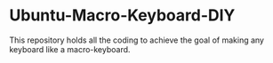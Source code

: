 # Ubuntu-Macro-Keyboard-DIY
This repository holds all the coding to achieve the goal of making any keyboard like a macro-keyboard.
